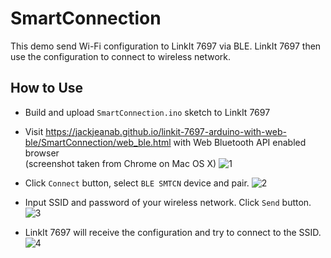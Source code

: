 # SmartConnection

This demo send Wi-Fi configuration to LinkIt 7697 via BLE. LinkIt 7697 then use the configuration to connect to wireless network.

## How to Use

* Build and upload `SmartConnection.ino` sketch to LinkIt 7697

* Visit https://jackjeanab.github.io/linkit-7697-arduino-with-web-ble/SmartConnection/web_ble.html with Web Bluetooth API enabled browser <br>(screenshot taken from Chrome on Mac OS X)
  ![1](/images/2-1.png)

* Click `Connect` button, select `BLE SMTCN` device and pair.
  ![2](/images/2-2.png)

* Input SSID and password of your wireless network. Click `Send` button.
  ![3](/images/2-3.png)

* LinkIt 7697 will receive the configuration and try to connect to the SSID.
  ![4](/images/2-4.png)

